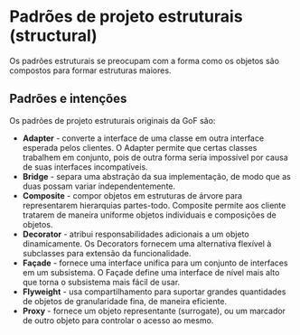 # Padrões de projeto estruturais (structural)

Os padrões estruturais se preocupam com a forma como os objetos são compostos para formar estruturas maiores.

## Padrões e intenções

Os padrões de projeto estruturais originais da GoF são:

- **Adapter** - converte a interface de uma classe em outra interface esperada pelos clientes. O Adapter permite que certas classes trabalhem em conjunto, pois de outra forma seria impossível por causa de suas interfaces incompatíveis.
- **Bridge** - separa uma abstração da sua implementação, de modo que as duas possam variar independentemente. 
- **Composite** - compor objetos em estruturas de árvore para representarem hierarquias partes-todo. Composite permite aos cliente tratarem de maneira uniforme objetos individuais e composições de objetos.
- **Decorator** - atribui responsabilidades adicionais a um objeto dinamicamente. Os Decorators fornecem uma alternativa flexível à subclasses para extensão da funcionalidade. 
- **Façade** - fornece uma interface unifica para um conjunto de interfaces em um subsistema. O Façade define uma interface de nível mais alto que torna o subsistema mais fácil de usar.
- **Flyweight** - usa compartilhamento para suportar grandes quantidades de objetos de granularidade fina, de maneira eficiente.
- **Proxy** - fornece um objeto representante (surrogate), ou um marcador de outro objeto para controlar o acesso ao mesmo. 
